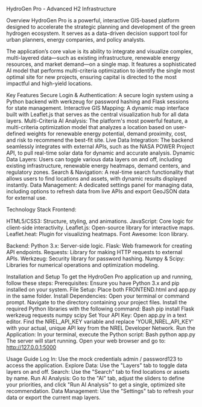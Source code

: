HydroGen Pro - Advanced H2 Infrastructure

Overview
HydroGen Pro is a powerful, interactive GIS-based platform designed to accelerate the strategic planning and development of the green hydrogen ecosystem. It serves as a data-driven decision support tool for urban planners, energy companies, and policy analysts.

The application’s core value is its ability to integrate and visualize complex, multi-layered data—such as existing infrastructure, renewable energy resources, and market demand—on a single map. It features a sophisticated AI model that performs multi-criteria optimization to identify the single most optimal site for new projects, ensuring capital is directed to the most impactful and high-yield locations.

Key Features
Secure Login & Authentication: A secure login system using a Python backend with werkzeug for password hashing and Flask sessions for state management.
Interactive GIS Mapping: A dynamic map interface built with Leaflet.js that serves as the central visualization hub for all data layers.
Multi-Criteria AI Analysis: The platform's most powerful feature, a multi-criteria optimization model that analyzes a location based on user-defined weights for renewable energy potential, demand proximity, cost, and risk to recommend the best-fit site.
Live Data Integration: The backend seamlessly integrates with external APIs, such as the NASA POWER Project API, to pull real-time solar data for dynamic and accurate analysis.
Dynamic Data Layers: Users can toggle various data layers on and off, including existing infrastructure, renewable energy heatmaps, demand centers, and regulatory zones.
Search & Navigation: A real-time search functionality that allows users to find locations and assets, with dynamic results displayed instantly.
Data Management: A dedicated settings panel for managing data, including options to refresh data from live APIs and export GeoJSON data for external use.

Technology Stack
Frontend:

HTML5/CSS3: Structure, styling, and animations.
JavaScript: Core logic for client-side interactivity.
Leaflet.js: Open-source library for interactive maps.
Leaflet.heat: Plugin for visualizing heatmaps.
Font Awesome: Icon library.

Backend:
Python 3.x: Server-side logic.
Flask: Web framework for creating API endpoints.
Requests: Library for making HTTP requests to external APIs.
Werkzeug: Security library for password hashing.
Numpy & Scipy: Libraries for numerical operations and optimization modeling.

Installation and Setup
To get the HydroGen Pro application up and running, follow these steps:
Prerequisites: Ensure you have Python 3.x and pip installed on your system.
File Setup:
Place both FRONTEND.html and app.py in the same folder.
Install Dependencies:
Open your terminal or command prompt.
Navigate to the directory containing your project files.
Install the required Python libraries with the following command:
Bash
pip install Flask werkzeug requests numpy scipy
Set Your API Key:
Open app.py in a text editor.
Find the NREL_API_KEY variable and replace 'YOUR_NREL_API_KEY' with your actual, unique API key from the NREL Developer Network.
Run the Application:
In your terminal, execute the Python script:
Bash
python app.py
The server will start running. Open your web browser and go to:
http://127.0.0.1:5000

Usage Guide
Log In: Use the mock credentials admin / password123 to access the application.
Explore Data: Use the "Layers" tab to toggle data layers on and off.
Search: Use the "Search" tab to find locations or assets by name.
Run AI Analysis: Go to the "AI" tab, adjust the sliders to define your priorities, and click "Run AI Analysis" to get a single, optimized site recommendation.
Data Management: Use the "Settings" tab to refresh your data or export the current map layers.
